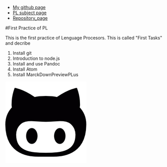 * [My github page](https://ctc87.github.io/)
* [PL subject page](http://ctc87.github.io/Practicas_PL/)
* [Repository_page](http://ctc87.github.io/tareas-iniciales-ctc87/)

#First Practice of PL

This is the first practice of Lenguage Procesors. This is called "First Tasks" and decribe

1. Install git
2. Introduction to node.js
3. Install and use Pandoc
4. Install Atom
5. Install MarckDownPreviewPLus

![Octogit](/images/Octocat.png)
